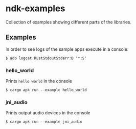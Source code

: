 # ndk-examples

Collection of examples showing different parts of the libraries.

## Examples

In order to see logs of the sample apps execute in a console:
```console
$ adb logcat RustStdoutStderr:D '*:S'
```

### hello_world

Prints `hello world` in the console

```console
$ cargo apk run --example hello_world
```

### jni_audio

Prints output audio devices in the console

```console
$ cargo apk run --example jni_audio
```
